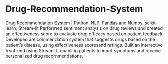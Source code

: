 # Drug-Recommendation-System

Drug Recommendation System | Python, NLP, Pandas and Numpy, scikit-learn, Stream-lit
Performed sentiment analysis on drug reviews and created an eﬀectiveness score to evaluate drug eﬃcacy based on patient feedback.
Developed are commendation system that suggests drugs based on the patient’s disease, using eﬀectiveness scoresand ratings.
Built an interactive front-end using Streamlit, enabling patients to input symptoms and receive personalized drug recommendations.
